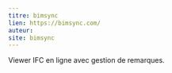 ```yaml
---
titre: bimsync
lien: https://bimsync.com/
auteur: 
site: bimsync
---
```


Viewer IFC en ligne avec gestion de remarques.

